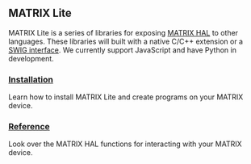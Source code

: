 <h2 style="padding-top:0;">MATRIX Lite</h2>

MATRIX Lite is a series of libraries for exposing [MATRIX HAL](../matrix-hal/overview) to other languages. These libraries will built with a native C/C++ extension or a 
<a href="https://github.com/matrix-io/matrix-hal-swig" target="_blank">SWIG interface</a>. We currently support JavaScript and have Python in development.

### [Installation](installation)

Learn how to install MATRIX Lite and create programs on your MATRIX device.

### [Reference](reference)

Look over the MATRIX HAL functions for interacting with your MATRIX device.